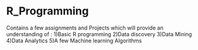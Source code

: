# R_Programming
Contains a few assignments and Projects which will provide an understanding of :
1)Basic R programming 
2)Data discovery
3)Data Mining
4)Data Analytics 
5)A few Machine learning Algorithms
